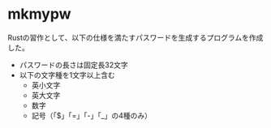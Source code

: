 # mkmypw

Rustの習作として、以下の仕様を満たすパスワードを生成するプログラムを作成した。

* パスワードの長さは固定長32文字
* 以下の文字種を1文字以上含む
  * 英小文字	
  * 英大文字	
  * 数字	
  * 記号（「$」「=」「-」「_」の4種のみ）	
	
